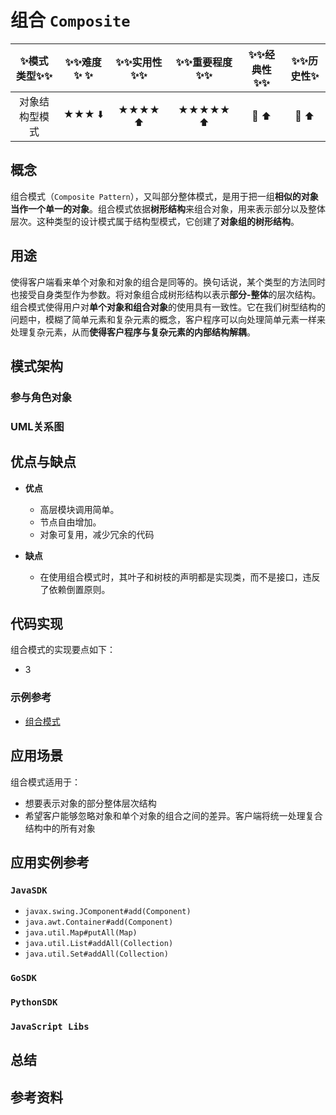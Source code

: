# 组合 `Composite`

| :sparkles:模式类型:sparkles::sparkles:|:sparkles::sparkles:难度:sparkles:  :sparkles: | :sparkles::sparkles:实用性:sparkles::sparkles: | :sparkles::sparkles:重要程度:sparkles::sparkles: |  :sparkles::sparkles:经典性:sparkles::sparkles: | :sparkles::sparkles:历史性:sparkles: |
| :----------------------------------------: | :-----------------------------------------------: | :-------------------------------------------------: | :----------------------------------------------------: | :--------------------------------------------------: | :--------------------------------------: |
|                 对象结构型模式             |                ★★★ :arrow_down:                 |                  ★★★★ :arrow_up:                   |                    ★★★★★ :arrow_up:                    |              :green_heart:  :arrow_up:               |        :green_heart:  :arrow_up:         |

## 概念
组合模式（`Composite Pattern`），又叫部分整体模式，是用于把一组**相似的对象当作一个单一的对象**。组合模式依据**树形结构**来组合对象，用来表示部分以及整体层次。这种类型的设计模式属于结构型模式，它创建了**对象组的树形结构**。

## 用途
使得客户端看来单个对象和对象的组合是同等的。换句话说，某个类型的方法同时也接受自身类型作为参数。将对象组合成树形结构以表示**部分-整体**的层次结构。组合模式使得用户对**单个对象和组合对象**的使用具有一致性。它在我们树型结构的问题中，模糊了简单元素和复杂元素的概念，客户程序可以向处理简单元素一样来处理复杂元素，从而**使得客户程序与复杂元素的内部结构解耦**。

## 模式架构



### 参与角色对象



### UML关系图



## 优点与缺点
+ **优点**
	- 高层模块调用简单。 
	- 节点自由增加。
	- 对象可复用，减少冗余的代码
	
+ **缺点**
	- 在使用组合模式时，其叶子和树枝的声明都是实现类，而不是接口，违反了依赖倒置原则。

## 代码实现
组合模式的实现要点如下：
+ 3

### 示例参考
+ [组合模式](./java/io/github/hooj0/composite/)

## 应用场景
组合模式适用于：
+ 想要表示对象的部分整体层次结构
+ 希望客户能够忽略对象和单个对象的组合之间的差异。客户端将统一处理复合结构中的所有对象


## 应用实例参考

### `JavaSDK` 
+ `javax.swing.JComponent#add(Component)`
+ `java.awt.Container#add(Component)`
+ `java.util.Map#putAll(Map)`
+ `java.util.List#addAll(Collection)`
+ `java.util.Set#addAll(Collection)`

### `GoSDK`

### `PythonSDK`

### `JavaScript Libs`



## 总结



## 参考资料





